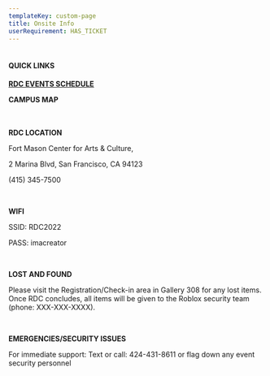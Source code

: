 ```yaml
---
templateKey: custom-page
title: Onsite Info
userRequirement: HAS_TICKET
---
```

#### **<br>QUICK LINKS**

**<a href="https://rdc22.fnvirtual.app/a/schedule/" target="_blank">RDC EVENTS SCHEDULE</a>**

**CAMPUS MAP**

**<br><br>RDC LOCATION**

Fort Mason Center for Arts & Culture, 

2 Marina Blvd, San Francisco, CA 94123

(415) 345-7500

<br>

**WIFI**

SSID: RDC2022

PASS: imacreator

<br>

**LOST AND FOUND**

Please visit the Registration/Check-in area in Gallery 308 for any lost items. Once RDC concludes, all items will be given to the Roblox security team (phone: XXX-XXX-XXXX).

<br>

**EMERGENCIES/SECURITY ISSUES**

For immediate support: Text or call: 424-431-8611 or flag down any event security personnel

<br> <br>